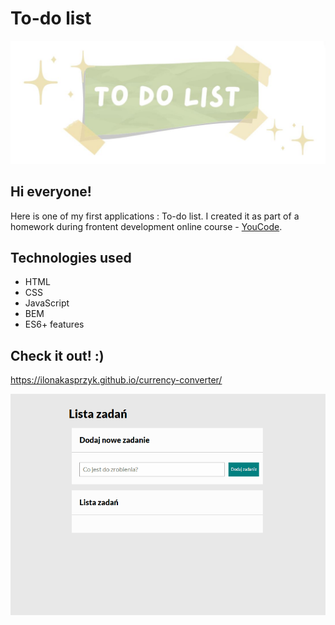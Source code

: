 # To-do list
![To do list image](https://github.com/IlonaKasprzyk/to_do_list/blob/master/images/OG_image.JPG?raw=true)
## Hi everyone!
Here is one of my first applications : To-do list. 
I created it as part of a homework during frontent development online course - [YouCode](https://youcode.pl/zostawiam-maila/). 
## Technologies used
- HTML
- CSS
- JavaScript
- BEM
- ES6+ features
## Check it out! :)
https://ilonakasprzyk.github.io/currency-converter/

![To di list gif](https://github.com/IlonaKasprzyk/to_do_list/blob/master/images/readme_gif.gif?raw=true)
